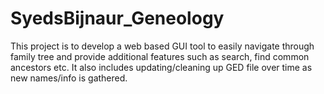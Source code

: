 # SyedsBijnaur_Geneology
This project is to develop a web based GUI tool to easily navigate through family tree and provide additional features such as search, find common ancestors etc.
It also includes updating/cleaning up GED file over time as new names/info is gathered.
